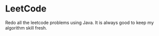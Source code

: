 # LeetCode
Redo all the leetcode problems using Java. It is always good to keep my algorithm skill fresh.
